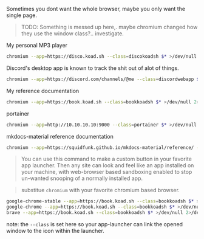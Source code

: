 Sometimes you dont want the whole browser, maybe you only want the single page.

> TODO: Something is messed up here,. maybe chromium changed how they use the window class?.. investigate.

My personal MP3 player
```bash
chromium --app=https://disco.koad.sh --class=discokoadsh $* >/dev/null 2>/dev/null & disown
```

Discord's desktop app is known to track the shit out of alot of things.
```bash
chromium --app=https://discord.com/channels/@me --class=discordwebapp $* >/dev/null 2>/dev/null & disown
```

My reference documentation  
```bash
chromium --app=https://book.koad.sh --class=bookkoadsh $* >/dev/null 2>/dev/null & disown
```

portainer  
```bash
chromium --app=http://10.10.10.10:9000 --class=portainer $* >/dev/null 2>/dev/null & disown
```

mkdocs-material reference documentation  
```bash
chromium --app=https://squidfunk.github.io/mkdocs-material/reference/ --class=docsmkdocsmaterial $* >/dev/null 2>/dev/null & disown
```

> You can use this command to make a custom button in your favorite app launcher.  Then any site can look and feel like an app installed on your machine, with web-browser based sandboxing enabled to stop un-wanted snooping of a normally installed app.  

> substitue `chromium` with your favorite chromium based browser.  
```bash 
google-chrome-stable --app=https://book.koad.sh --class=bookkoadsh $* >/dev/null 2>/dev/null & 
google-chrome --app=https://book.koad.sh --class=bookkoadsh $* >/dev/null 2>/dev/null & 
brave --app=https://book.koad.sh --class=bookkoadsh $* >/dev/null 2>/dev/null & 
```

note: the `--class` is set here so your app-launcher can link the opened window to the icon within the launcher.